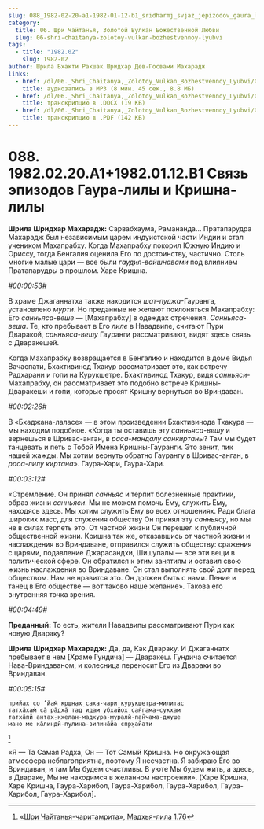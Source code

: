 ```yaml
---
slug: 088_1982-02-20-a1-1982-01-12-b1_sridharmj_svjaz_jepizodov_gaura_lily_i_krishna-lily
category:
  title: 06. Шри Чайтанья, Золотой Вулкан Божественной Любви
  slug: 06-shri-chaitanya-zolotoy-vulkan-bozhestvennoy-lyubvi
tags:
  - title: "1982.02"
    slug: 1982-02
author: Шрила Бхакти Ракшак Шридхар Дев-Госвами Махарадж
links:
  - href: /dl/06._Shri_Chaitanya,_Zolotoy_Vulkan_Bozhestvennoy_Lyubvi/088_1982.02.20.A1-1982.01.12.B1_SridharMj_Svjaz_jepizodov_Gaura_lily_i_Krishna-lily.mp3
    title: аудиозапись в MP3 (8 мин. 45 сек., 8.8 МБ)
  - href: /dl/06._Shri_Chaitanya,_Zolotoy_Vulkan_Bozhestvennoy_Lyubvi/088_1982.02.20.A1-1982.01.12.B1_SridharMj_Svjaz_jepizodov_Gaura_lily_i_Krishna-lily.docx
    title: транскрипцию в .DOCX (19 КБ)
  - href: /dl/06._Shri_Chaitanya,_Zolotoy_Vulkan_Bozhestvennoy_Lyubvi/088_1982.02.20.A1-1982.01.12.B1_SridharMj_Svjaz_jepizodov_Gaura_lily_i_Krishna-lily.pdf
    title: транскрипцию в .PDF (142 КБ)
---
```


# 088. 1982.02.20.А1+1982.01.12.B1 Связь эпизодов Гаура-лилы и Кришна-лилы

**Шрила Шридхар Махарадж:** Сарвабхаума, Рамананда… Пратапарудра Махарадж был независимым царем индуистской части Индии и стал учеником Махапрабху. Когда Махапрабху покорил Южную Индию и Ориссу, тогда Бенгалия оценила Его по достоинству, частично. Столь многие малые цари — все были *гаудия-вайшнавами* под влиянием Пратапарудры в прошлом. Харе Кришна.

*#00:00:53#*

В храме Джаганнатха также находится *шат-пуджа*-Гауранга, установлено *мурти*. Но преданные не желают поклоняться Махапрабху: Его *санньяса-веше* — [Махапрабху] в одеждах отречения. *Санньяса-веша*. Те, кто пребывает в Его *лиле* в Навадвипе, считают Пури Дваракой, *санньяса-вешу* Гауранги рассматривают, видят здесь связь с Дваракешей.

Когда Махапрабху возвращается в Бенгалию и находится в доме Видья Вачаспати, Бхактивинод Тхакур рассматривает это, как встречу Радхарани и гопи на Курукшетре. Бхактивинод Тхакур, видя *санньяси*-Махапрабху, он рассматривает это подобно встрече Кришны-Дваракеши и гопи, которые просят Кришну вернуться во Вриндаван.

*#00:02:26#*

В «Бхаджана-лаласе» — в этом произведении Бхактивинода Тхакура — мы находим подобное. «Когда ты оставишь эту *санньяса-вешу* и вернешься в Шривас-анган, в *раса-мандалу санкиртаны*? Там мы будет танцевать и петь с Тобой Имена Кришны-Гауранги. Это зенит, пик нашей жажды. Мы хотим вернуть обратно Гаурангу в Шривас-анган, в *раса-лилу киртана*». Гаура-Хари, Гаура-Хари.

*#00:03:12#*

«Стремление. Он принял *санньяс* и терпит болезненные практики, образ жизни *санньяси*. Мы не можем помочь Ему, служить Ему, находясь здесь. Мы хотим служить Ему во всех отношениях. Ради блага широких масс, для служения обществу Он принял эту *санньясу*, но мы не в силах терпеть это. От частной жизни Он перешел к публичной общественной жизни. Кришна так же, отказавшись от частной жизни и наслаждения во Вриндаване, отправился служить обществу: сражения с царями, подавление Джарасандхи, Шишупалы — все эти вещи в политической сфере. Он обратился к этим занятиям и оставил свою жизнь наслаждения во Вриндаване. Он стал выполнять свой долг перед обществом. Нам не нравится это. Он должен быть с нами. Пение и танец в Его обществе — вот таково наше желание». Такова его внутренняя точка зрения.

*#00:04:49#*

**Преданный:** То есть, жители Навадвипы рассматривают Пури как новую Двараку?

**Шрила Шридхар Махарадж:** Да, да, Как Двараку. И Джаганнатх пребывает в нем [Храме Гундича] — Дваракеш. Гундича считается Нава-Вриндаваном, и колесница переносит Его из Двараки во Вриндаван.

*#00:05:15#*

    прийах̣ со ’йам̇ кр̣шн̣ах̣ саха-чари курукшетра-милитас
    татха̄хам̇ са̄ ра̄дха̄ тад идам убхайох̣ сан̇гама-сукхам
    татха̄пй антах̣-кхелан-мадхура-муралӣ-пан̃чама-джуше
    мано ме ка̄линдӣ-пулина-випина̄йа спр̣хайати
[^_ftn1]

«Я — Та Самая Радха, Он — Тот Самый Кришна. Но окружающая атмосфера неблагоприятна, поэтому Я несчастна. Я забираю Его во Вриндаван, и там Мы будем счастливы. В уюте Мы будем жить, а здесь, в Двараке, Мы не находимся в желанном настроении». [Харе Кришна, Харе Кришна, Гаура-Харибол, Гаура-Харибол, Гаура-Харибол, Гаура-Харибол, Гаура-Харибол].



[^_ftn1]: [«Шри Чайтанья-чаритамрита», Мадхья-лила 1.76](../notes/shri-chajtanya-charitamrita-madhya-lila/shri-chajtanya-charitamrita-madhya-lila-1-76.md)

